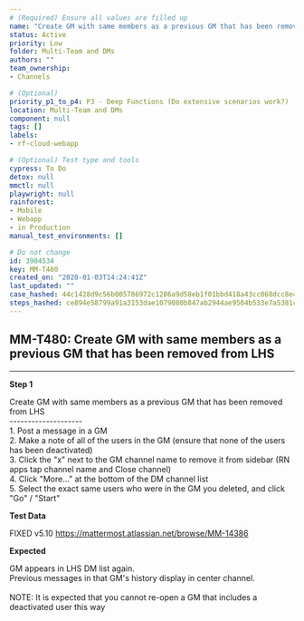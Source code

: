 ```yaml
---
# (Required) Ensure all values are filled up
name: "Create GM with same members as a previous GM that has been removed from LHS"
status: Active
priority: Low
folder: Multi-Team and DMs
authors: ""
team_ownership: 
- Channels

# (Optional)
priority_p1_to_p4: P3 - Deep Functions (Do extensive scenarios work?)
location: Multi-Team and DMs
component: null
tags: []
labels: 
- rf-cloud-webapp

# (Optional) Test type and tools
cypress: To Do
detox: null
mmctl: null
playwright: null
rainforest: 
- Mobile
- Webapp
- in Production
manual_test_environments: []

# Do not change
id: 3904534
key: MM-T480
created_on: "2020-01-03T14:24:41Z"
last_updated: ""
case_hashed: 44c1428d9c56b005786972c1286a9d58eb1f01bbd418a43cc068dcc8e41c8c460777c9ebd0061ae6953a3a40620a28da
steps_hashed: ce894e58799a91a3153dae1079080b847ab2944ae9504b533e7a5381c552178151a4dcb6f06f00155a5031b07b4552e4
---
```


<!-- (Auto-generated) Based on frontmatter's "key" and "name" -->

## MM-T480: Create GM with same members as a previous GM that has been removed from LHS

---

**Step 1**

Create GM with same members as a previous GM that has been removed from LHS\
\--------------------\
1\. Post a message in a GM\
2\. Make a note of all of the users in the GM (ensure that none of the users has been deactivated)\
3\. Click the "x" next to the GM channel name to remove it from sidebar (RN apps tap channel name and Close channel)\
4\. Click "More..." at the bottom of the DM channel list\
5\. Select the exact same users who were in the GM you deleted, and click "Go" / "Start"

**Test Data**

FIXED v5.10 <https://mattermost.atlassian.net/browse/MM-14386>

**Expected**

GM appears in LHS DM list again.\
Previous messages in that GM's history display in center channel.\
\
NOTE: It is expected that you cannot re-open a GM that includes a deactivated user this way

